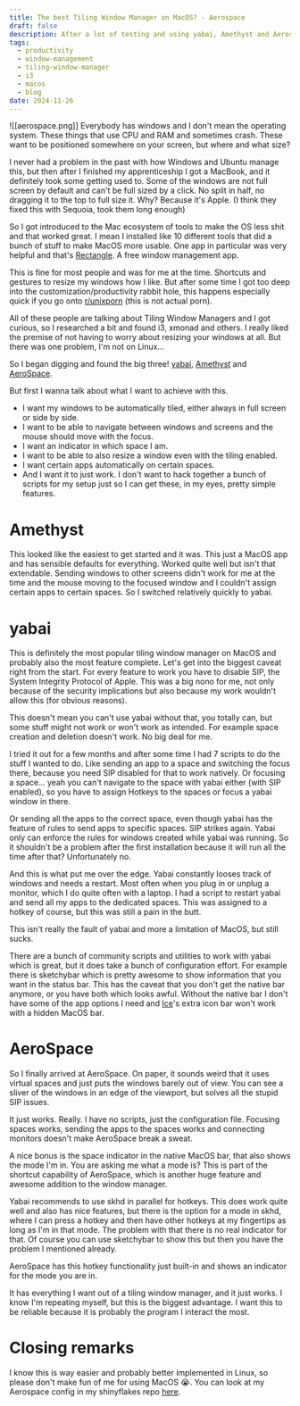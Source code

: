 ```yaml
---
title: The best Tiling Window Manager on MacOS? - Aerospace
draft: false
description: After a lot of testing and using yabai, Amethyst and Aerospace. It feels like I'm not missing out compared to Linux.
tags:
  - productivity
  - window-management
  - tiling-window-manager
  - i3
  - macos
  - blog
date: 2024-11-26
---
```

![[aerospace.png]]
Everybody has windows and I don't mean the operating system. These things that use CPU and RAM and sometimes crash. These want to be positioned somewhere on your screen, but where and what size?

I never had a problem in the past with how Windows and Ubuntu manage this, but then after I finished my apprenticeship I got a MacBook, and it definitely took some getting used to. Some of the windows are not full screen by default and can't be full sized by a click. No split in half, no dragging it to the top to full size it. Why? Because it's Apple. (I think they fixed this with Sequoia, took them long enough)

So I got introduced to the Mac ecosystem of tools to make the OS less shit and that worked great. I mean I installed like 10 different tools that did a bunch of stuff to make MacOS more usable. One app in particular was very helpful and that's [Rectangle](https://rectangleapp.com/). A free window management app.

This is fine for most people and was for me at the time. Shortcuts and gestures to resize my windows how I like. But after some time I got too deep into the customization/productivity rabbit hole, this happens especially quick if you go onto [r/unixporn](https://reddit.com/r/unixporn) (this is not actual porn). 

All of these people are talking about Tiling Window Managers and I got curious, so I researched a bit and found i3, xmonad and others. I really liked the premise of not having to worry about resizing your windows at all. But there was one problem, I'm not on Linux...

So I began digging and found the big three! [yabai](https://github.com/koekeishiya/yabai), [Amethyst](https://ianyh.com/amethyst/) and [AeroSpace](https://github.com/nikitabobko/AeroSpace).

But first I wanna talk about what I want to achieve with this. 
 - I want my windows to be automatically tiled, either always in full screen or side by side. 
 - I want to be able to navigate between windows and screens and the mouse should move with the focus. 
 - I want an indicator in which space I am.
 - I want to be able to also resize a window even with the tiling enabled.
 - I want certain apps automatically on certain spaces.
 - And I want it to just work. I don't want to hack together a bunch of scripts for my setup just so I can get these, in my eyes, pretty simple features.

# Amethyst
This looked like the easiest to get started and it was. This just a MacOS app and has sensible defaults for everything. Worked quite well but isn't that extendable. Sending windows to other screens didn't work for me at the time and the mouse moving to the focused window and I couldn't assign certain apps to certain spaces. So I switched relatively quickly to yabai.

# yabai
This is definitely the most popular tiling window manager on MacOS and probably also the most feature complete. Let's get into the biggest caveat right from the start. For every feature to work you have to disable SIP, the System Integrity Protocol of Apple. This was a big nono for me, not only because of the security implications but also because my work wouldn't allow this (for obvious reasons). 

This doesn't mean you can't use yabai without that, you totally can, but some stuff might not work or won't work as intended. For example space creation and deletion doesn't work. No big deal for me. 

I tried it out for a few months and after some time I had 7 scripts to do the stuff I wanted to do. Like sending an app to a space and switching the focus there, because you need SIP disabled for that to work natively. Or focusing a space... yeah you can't navigate to the space with yabai either (with SIP enabled), so you have to assign Hotkeys to the spaces or focus a yabai window in there. 

Or sending all the apps to the correct space, even though yabai has the feature of rules to send apps to specific spaces. SIP strikes again. Yabai only can enforce the rules for windows created while yabai was running. So it shouldn't be a problem after the first installation because it will run all the time after that? Unfortunately no.

And this is what put me over the edge. Yabai constantly looses track of windows and needs a restart. Most often when you plug in or unplug a monitor, which I do quite often with a laptop. I had a script to restart yabai and send all my apps to the dedicated spaces. This was assigned to a hotkey of course, but this was still a pain in the butt.

This isn't really the fault of yabai and more a limitation of MacOS, but still sucks.

There are a bunch of community scripts and utilities to work with yabai which is great, but it does take a bunch of configuration effort. For example there is sketchybar which is pretty awesome to show information that you want in the status bar. This has the caveat that you don't get the native bar anymore, or you have both which looks awful. Without the native bar I don't have some of the app options I need and [Ice](https://github.com/jordanbaird/Ice)'s extra icon bar won't work with a hidden MacOS bar.

# AeroSpace
So I finally arrived at AeroSpace. On paper, it sounds weird that it uses virtual spaces and just puts the windows barely out of view. You can see a sliver of the windows in an edge of the viewport, but solves all the stupid SIP issues.

It just works. Really. I have no scripts, just the configuration file. Focusing spaces works, sending the apps to the spaces works and connecting monitors doesn't make AeroSpace break a sweat.

A nice bonus is the space indicator in the native MacOS bar, that also shows the mode I'm in. You are asking me what a mode is? This is part of the shortcut capability of AeroSpace, which is another huge feature and awesome addition to the window manager. 

Yabai recommends to use skhd in parallel for hotkeys. This does work quite well and also has nice features, but there is the option for a mode in skhd, where I can press a hotkey and then have other hotkeys at my fingertips as long as I'm in that mode. The problem with that there is no real indicator for that. Of course you can use sketchybar to show this but then you have the problem I mentioned already.

AeroSpace has this hotkey functionality just built-in and shows an indicator for the mode you are in.

It has everything I want out of a tiling window manager, and it just works. I know I'm repeating myself, but this is the biggest advantage. I want this to be reliable because it is probably the program I interact the most.

# Closing remarks
I know this is way easier and probably better implemented in Linux, so please don't make fun of me for using MacOS 😭. You can look at my Aerospace config in my shinyflakes repo [here](https://github.com/Keyruu/shinyflakes/blob/main/home/aerospace.nix). 